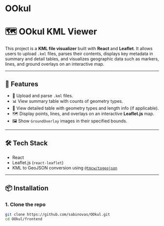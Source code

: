 # OOkul

# 🗺️ OOkul KML Viewer

This project is a **KML file visualizer** built with **React** and **Leaflet**. It allows users to upload `.kml` files, parses their contents, displays key metadata in summary and detail tables, and visualizes geographic data such as markers, lines, and ground overlays on an interactive map.

---

## 🚀 Features

- 📂 Upload and parse `.kml` files.
- 📊 View summary table with counts of geometry types.
- 📏 View detailed table with geometry types and length info (if applicable).
- 🗺️ Display points, lines, and overlays on an interactive **Leaflet.js** map.
- 🖼️ Show `GroundOverlay` images in their specified bounds.

---

## 🛠️ Tech Stack

- React
- Leaflet.js (`react-leaflet`)
- KML to GeoJSON conversion using [`@tmcw/togeojson`](https://www.npmjs.com/package/@tmcw/togeojson)

---

## 📦 Installation

### 1. Clone the repo

```bash
git clone https://github.com/sabinovas/OOkul.git
cd OOkul/frontend

